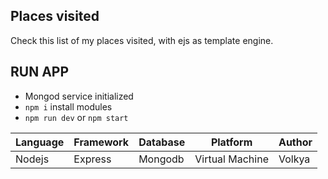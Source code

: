 ## Places visited

Check this list of my places visited, with ejs as template engine.

## RUN APP

- Mongod service initialized
- `npm i` install modules
- `npm run dev` or `npm start`

| Language | Framework | Database | Platform | Author |
| -------- | -------- |--------|--------| --------|
| Nodejs | Express | Mongodb | Virtual Machine | Volkya |


